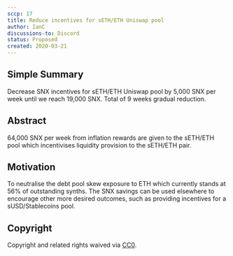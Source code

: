 ```yaml
---
sccp: 17
title: Reduce incentives for sETH/ETH Uniswap pool
author: IanC
discussions-to: Discord
status: Proposed
created: 2020-03-21
---
```


## Simple Summary
<!--"If you can't explain it simply, you don't understand it well enough." Provide a simplified and layman-accessible explanation of the SCCP.-->
Decrease SNX incentives for sETH/ETH Uniswap pool by 5,000 SNX per week until we reach 19,000 SNX. Total of 9 weeks gradual reduction.

## Abstract
<!--A short (~200 word) description of the variable change proposed.-->
64,000 SNX per week from inflation rewards are given to the sETH/ETH pool which incentivises liquidity provision to the sETH/ETH pair.

## Motivation
<!--The motivation is critical for SCCPs that want to update variables within Synthetix. It should clearly explain why the existing variable is not incentive aligned. SCCP submissions without sufficient motivation may be rejected outright.-->
To neutralise the debt pool skew exposure to ETH which currently stands at 56% of outstanding synths. The SNX savings can be used elsewhere to encourage other more desired outcomes, such as providing incentives for a sUSD/Stablecoins pool.

## Copyright
Copyright and related rights waived via [CC0](https://creativecommons.org/publicdomain/zero/1.0/).
